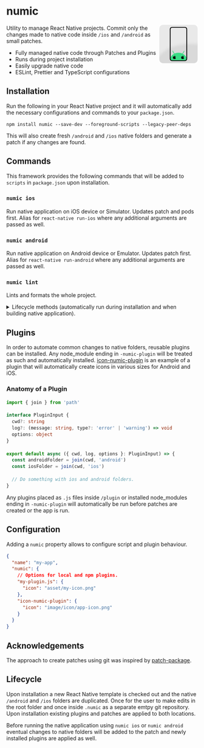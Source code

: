 # numic

<img align="right" src="https://github.com/tobua/numic/raw/main/logo.png" width="20%" alt="Numic Logo" />

Utility to manage React Native projects. Commit only the changes made to native code inside `/ios` and `/android` as small patches.

- Fully managed native code through Patches and Plugins
- Runs during project installation
- Easily upgrade native code
- ESLint, Prettier and TypeScript configurations

## Installation

Run the following in your React Native project and it will automatically add the necessary configurations and commands to your `package.json`.

```
npm install numic --save-dev --foreground-scripts --legacy-peer-deps
```

This will also create fresh `/android` and `/ios` native folders and generate a patch if any changes are found.

## Commands

This framework provides the following commands that will be added to `scripts` in `package.json` upon installation.

### `numic ios`

Run native application on iOS device or Simulator. Updates patch and pods first. Alias for `react-native run-ios` where any additional arguments are passed as well.

### `numic android`

Run native application on Android device or Emulator. Updates patch first. Alias for `react-native run-android` where any additional arguments are passed as well.

### `numic lint`

Lints and formats the whole project.

<details>
  <summary>Lifecycle methods (automatically run during installation and when building native application).</summary>
  
### `numic native`

Generate or recreate native `/ios` and `/android` folders. Use this command to upgrade the native code.

### `numic patch`

Create or updated patches from changes made to native folders.

### `numic apply`

Apply patches from `/patch` folder to native folders.

### `numic plugin`

Apply installed plugins.

</details>

## Plugins

In order to automate common changes to native folders, reusable plugins can be installed. Any node_module ending in `-numic-plugin` will be treated as such and automatically installed. [icon-numic-plugin](https://npmjs.com/icon-numic-plugin) is an example of a plugin that will automatically create icons in various sizes for Android and iOS.

### Anatomy of a Plugin

```ts
import { join } from 'path'

interface PluginInput {
  cwd?: string
  log?: (message: string, type?: 'error' | 'warning') => void
  options: object
}

export default async ({ cwd, log, options }: PluginInput) => {
  const androidFolder = join(cwd, 'android')
  const iosFolder = join(cwd, 'ios')

  // Do something with ios and android folders.
}
```

Any plugins placed as `.js` files inside `/plugin` or installed node_modules ending in `-numic-plugin` will automatically be run before patches are created or the app is run.

## Configuration

Adding a `numic` property allows to configure script and plugin behaviour.

```json
{
  "name": "my-app",
  "numic": {
    // Options for local and npm plugins.
    "my-plugin.js": {
      "icon": "asset/my-icon.png"
    },
    "icon-numic-plugin": {
      "icon": "image/icon/app-icon.png"
    }
  }
}
```

## Acknowledgements

The approach to create patches using git was inspired by [patch-package](https://npmjs.com/patch-package).

## Lifecycle

Upon installation a new React Native template is checked out and the native `/android` and `/ios` folders are duplicated. Once for the user to make edits in the root folder and once inside `.numic` as a separate emtpy git repository. Upon installation existing plugins and patches are applied to both locations.

Before running the native application using `numic ios` or `numic android` eventual changes to native folders will be added to the patch and newly installed plugins are applied as well.
